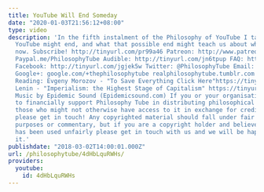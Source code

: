 ```yaml
---
title: YouTube Will End Someday
date: "2020-01-03T21:56:12+08:00"
type: video
description: 'In the fifth instalment of the Philosophy of YouTube I talk about how
  YouTube might end, and what that possible end might teach us about where it''s going
  now. Subscribe! http://tinyurl.com/pr99a46 Patreon: http://www.patreon.com/PhilosophyTube
  Paypal.me/PhilosophyTube Audible: http://tinyurl.com/jn6tpup FAQ: http://tinyurl.com/j8bo4gb
  Facebook: http://tinyurl.com/jgjek5w Twitter: @PhilosophyTube Email: ollysphilosophychannel@gmail.com
  Google+: google.com/+thephilosophytube realphilosophytube.tumblr.com Recommended
  Reading: Evgeny Morozov - "To Save Everything Click Here"https://tinyurl.com/y9ptl4al
  Lenin - "Imperialism: the Highest Stage of Capitalism" https://tinyurl.com/y72p59sb
  Music by Epidemic Sound (Epidemicsound.com) If you or your organisation would like
  to financially support Philosophy Tube in distributing philosophical knowledge to
  those who might not otherwise have access to it in exchange for credits on the show,
  please get in touch! Any copyrighted material should fall under fair use for educational
  purposes or commentary, but if you are a copyright holder and believe your material
  has been used unfairly please get in touch with us and we will be happy to discuss
  it.'
publishdate: "2018-03-02T14:00:01.000Z"
url: /philosophytube/4dHbLquRWHs/
providers:
  youtube:
    id: 4dHbLquRWHs
---
```

